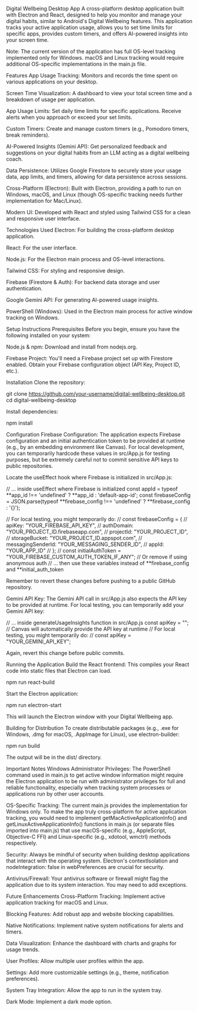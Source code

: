 Digital Wellbeing Desktop App
A cross-platform desktop application built with Electron and React, designed to help you monitor and manage your digital habits, similar to Android's Digital Wellbeing features. This application tracks your active application usage, allows you to set time limits for specific apps, provides custom timers, and offers AI-powered insights into your screen time.

Note: The current version of the application has full OS-level tracking implemented only for Windows. macOS and Linux tracking would require additional OS-specific implementations in the main.js file.

Features
App Usage Tracking: Monitors and records the time spent on various applications on your desktop.

Screen Time Visualization: A dashboard to view your total screen time and a breakdown of usage per application.

App Usage Limits: Set daily time limits for specific applications. Receive alerts when you approach or exceed your set limits.

Custom Timers: Create and manage custom timers (e.g., Pomodoro timers, break reminders).

AI-Powered Insights (Gemini API): Get personalized feedback and suggestions on your digital habits from an LLM acting as a digital wellbeing coach.

Data Persistence: Utilizes Google Firestore to securely store your usage data, app limits, and timers, allowing for data persistence across sessions.

Cross-Platform (Electron): Built with Electron, providing a path to run on Windows, macOS, and Linux (though OS-specific tracking needs further implementation for Mac/Linux).

Modern UI: Developed with React and styled using Tailwind CSS for a clean and responsive user interface.

Technologies Used
Electron: For building the cross-platform desktop application.

React: For the user interface.

Node.js: For the Electron main process and OS-level interactions.

Tailwind CSS: For styling and responsive design.

Firebase (Firestore & Auth): For backend data storage and user authentication.

Google Gemini API: For generating AI-powered usage insights.

PowerShell (Windows): Used in the Electron main process for active window tracking on Windows.

Setup Instructions
Prerequisites
Before you begin, ensure you have the following installed on your system:

Node.js & npm: Download and install from nodejs.org.

Firebase Project: You'll need a Firebase project set up with Firestore enabled. Obtain your Firebase configuration object (API Key, Project ID, etc.).

Installation
Clone the repository:

git clone https://github.com/your-username/digital-wellbeing-desktop.git
cd digital-wellbeing-desktop

Install dependencies:

npm install

Configuration
Firebase Configuration:
The application expects Firebase configuration and an initial authentication token to be provided at runtime (e.g., by an embedding environment like Canvas). For local development, you can temporarily hardcode these values in src/App.js for testing purposes, but be extremely careful not to commit sensitive API keys to public repositories.

Locate the useEffect hook where Firebase is initialized in src/App.js:

// ... inside useEffect where Firebase is initialized
const appId = typeof **app_id !== 'undefined' ? **app_id : 'default-app-id';
const firebaseConfig = JSON.parse(typeof **firebase_config !== 'undefined' ? **firebase_config : '{}');

// For local testing, you might temporarily do:
// const firebaseConfig = {
// apiKey: "YOUR_FIREBASE_API_KEY",
// authDomain: "YOUR_PROJECT_ID.firebaseapp.com",
// projectId: "YOUR_PROJECT_ID",
// storageBucket: "YOUR_PROJECT_ID.appspot.com",
// messagingSenderId: "YOUR_MESSAGING_SENDER_ID",
// appId: "YOUR_APP_ID"
// };
// const initialAuthToken = "YOUR_FIREBASE_CUSTOM_AUTH_TOKEN_IF_ANY"; // Or remove if using anonymous auth
// ... then use these variables instead of **firebase_config and **initial_auth_token

Remember to revert these changes before pushing to a public GitHub repository.

Gemini API Key:
The Gemini API call in src/App.js also expects the API key to be provided at runtime. For local testing, you can temporarily add your Gemini API key:

// ... inside generateUsageInsights function in src/App.js
const apiKey = ""; // Canvas will automatically provide the API key at runtime
// For local testing, you might temporarily do:
// const apiKey = "YOUR_GEMINI_API_KEY";

Again, revert this change before public commits.

Running the Application
Build the React frontend:
This compiles your React code into static files that Electron can load.

npm run react-build

Start the Electron application:

npm run electron-start

This will launch the Electron window with your Digital Wellbeing app.

Building for Distribution
To create distributable packages (e.g., .exe for Windows, .dmg for macOS, .AppImage for Linux), use electron-builder:

npm run build

The output will be in the dist/ directory.

Important Notes
Windows Administrator Privileges: The PowerShell command used in main.js to get active window information might require the Electron application to be run with administrator privileges for full and reliable functionality, especially when tracking system processes or applications run by other user accounts.

OS-Specific Tracking: The current main.js provides the implementation for Windows only. To make the app truly cross-platform for active application tracking, you would need to implement getMacActiveApplicationInfo() and getLinuxActiveApplicationInfo() functions in main.js (or separate files imported into main.js) that use macOS-specific (e.g., AppleScript, Objective-C FFI) and Linux-specific (e.g., xdotool, wmctrl) methods respectively.

Security: Always be mindful of security when building desktop applications that interact with the operating system. Electron's contextIsolation and nodeIntegration: false in webPreferences are crucial for security.

Antivirus/Firewall: Your antivirus software or firewall might flag the application due to its system interaction. You may need to add exceptions.

Future Enhancements
Cross-Platform Tracking: Implement active application tracking for macOS and Linux.

Blocking Features: Add robust app and website blocking capabilities.

Native Notifications: Implement native system notifications for alerts and timers.

Data Visualization: Enhance the dashboard with charts and graphs for usage trends.

User Profiles: Allow multiple user profiles within the app.

Settings: Add more customizable settings (e.g., theme, notification preferences).

System Tray Integration: Allow the app to run in the system tray.

Dark Mode: Implement a dark mode option.
